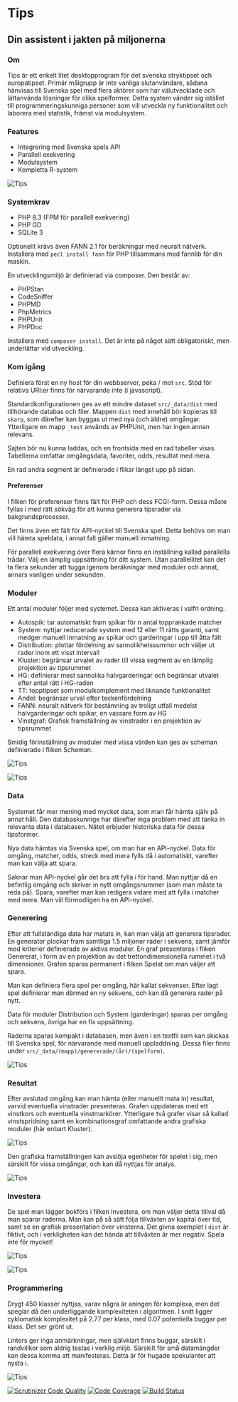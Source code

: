 # Tips
## Din assistent i jakten på miljonerna

### Om

Tips är ett enkelt litet desktopprogram för det svenska stryktipset och europatipset. Primär målgrupp är inte vanliga slutanvändare, sådana hänvisas till Svenska spel med flera aktörer som har välutvecklade och lättanvända lösningar för olika spelformer. Detta system vänder sig istället till programmeringskunniga personer som vill utveckla ny funktionalitet och laborera med statistik, främst via modulsystem.

### Features

- Integrering med Svenska spels API
- Parallell exekvering
- Modulsystem
- Kompletta R-system

![Tips](https://raw.githubusercontent.com/dougherty-dev/Tips/refs/heads/main/readme/tips.avif)

### Systemkrav

- PHP 8.3 (FPM för parallell exekvering)
- PHP GD
- SQLite 3

Optionellt krävs även FANN 2.1 för beräkningar med neuralt nätverk. Installera med `pecl install fann` för PHP tillsammans med fannlib för din maskin.

En utvecklingsmiljö är definierad via composer. Den består av:

- PHPStan
- CodeSniffer
- PHPMD
- PhpMetrics
- PHPUnit
- PHPDoc

Installera med `composer install`. Det är inte på något sätt obligatoriskt, men underlättar vid utveckling.

### Kom igång

Definiera först en ny host för din webbserver, peka / mot `src`. Stöd för relativa URI:er finns för närvarande inte (i javascript).

Standardkonfigurationen ges av ett mindre dataset `src/_data/dist` med tillhörande databas och filer. Mappen `dist` med innehåll bör kopieras till `skarp`, som därefter kan byggas ut med nya (och äldre) omgångar. Ytterligare en mapp `_test` används av PHPUnit, men har ingen annan relevans.

Sajten bör nu kunna laddas, och en frontsida med en rad tabeller visas. Tabellerna omfattar omgångsdata, favoriter, odds, resultat med mera.

En rad andra segment är definierade i flikar längst upp på sidan.

#### Preferenser

I filken för preferenser finns fält för PHP och dess FCGI-form. Dessa måste fyllas i med rätt sökväg för att kunna generera tipsrader via bakgrundsprocesser.

Det finns även ett fält för API-nyckel till Svenska spel. Detta behövs om man vill hämta speldata, i annat fall gäller manuell inmatning.

För parallell exekvering över flera kärnor finns en inställning kallad parallella trådar. Välj en lämplig uppsättning för ditt system. Utan parallellitet kan det ta flera sekunder att tugga igenom beräkningar med moduler och annat, annars vanligen under sekunden.

### Moduler

Ett antal moduler följer med systemet. Dessa kan aktiveras i valfri ordning.

- Autospik: tar automatiskt fram spikar för n antal topprankade matcher
- System: nyttjar reducerade system med 12 eller 11 rätts garanti, samt medger manuell inmatning av spikar och garderingar i upp till åtta fält
- Distribution: plottar fördelning av sannolikhetssummor och väljer ut rader inom ett visst intervall
- Kluster: begränsar urvalet av rader till vissa segment av en lämplig projektion av tipsrummet
- HG: definierar mest sannolika halvgarderingar och begränsar utvalet efter antal rätt i HG-raden
- TT: topptipset som modulkomplement med liknande funktionalitet
- Andel: begränsar urval efter teckenfördelning
- FANN: neuralt nätverk för bestämning av troligt utfall medelst halvgarderingar och spikar, en vassare form av HG
- Vinstgraf: Grafisk framställning av vinstrader i en projektion av tipsrummet

Smidig förinställning av moduler med vissa värden kan ges av scheman definierade i fliken Scheman.

![Tips](https://raw.githubusercontent.com/dougherty-dev/Tips/refs/heads/main/readme/distribution.avif)

![Tips](https://raw.githubusercontent.com/dougherty-dev/Tips/refs/heads/main/readme/topptipset.avif)

### Data

Systemet får mer mening med mycket data, som man får hämta själv på annat håll. Den databaskunnige har därefter inga problem med att tanka in relevanta data i databasen. Nätet erbjuder historiska data för dessa tipsformer.

Nya data hämtas via Svenska spel, om man har en API-nyckel. Data för omgång, matcher, odds, streck med mera fylls då i automatiskt, varefter man kan välja att spara.

Saknar man API-nyckel går det bra att fylla i för hand. Man nyttjar då en befintlig omgång och skriver in nytt omgångsnummer (som man måste ta reda på). Spara, varefter man kan redigera vidare med att fylla i matcher med mera. Man vill förmodligen ha en API-nyckel.

### Generering

Efter att fullständiga data har matats in, kan man välja att generera tipsrader. En generator plockar fram samtliga 1.5 miljoner rader i sekvens, samt jämför med kriterier definierade av aktiva moduler. En graf presenteras i fliken Genererat, i form av en projektion av det trettondimensionella rummet i två dimensioner. Grafen sparas permanent i filken Spelat om man väljer att spara.

Man kan definiera flera spel per omgång, här kallat sekvenser. Efter lagt spel definierar man därmed en ny sekvens, och kan då generera rader på nytt.

Data för moduler Distribution och System (garderingar) sparas per omgång och sekvens, övriga har en fix uppsättning.

Raderna sparas kompakt i databasen, men även i en textfil som kan skickas till Svenska spel, för närvarande med manuell uppladdning. Dessa filer finns under `src/_data/(mapp)/genererade/(år)/(spelform)`.

![Tips](https://raw.githubusercontent.com/dougherty-dev/Tips/refs/heads/main/readme/system.avif)

### Resultat

Efter avslutad omgång kan man hämta (eller manuellt mata in) resultat, varvid eventuella vinstrader presenteras. Grafen uppdateras med ett vinstkors och eventuella vinstmarkörer. Ytterligare två grafer visar så kallad vinstspridning samt en kombinationsgraf omfattande andra grafiska moduler (här enbart Kluster).

![Tips](https://raw.githubusercontent.com/dougherty-dev/Tips/refs/heads/main/readme/resultat.avif)

Den grafiska framställningen kan avslöja egenheter för spelet i sig, men särskilt för vissa omgångar, och kan då nyttjas för analys.

![Tips](https://raw.githubusercontent.com/dougherty-dev/Tips/refs/heads/main/readme/graf.avif)

### Investera

De spel man lägger bokförs i filken Investera, om man väljer detta tillval då man sparar raderna. Man kan på så sätt följa tillväxten av kapital över tid, samt se en grafisk presentation över vinsterna. Det givna exemplet i `dist` är fiktivt, och i verkligheten kan det hända att tillväxten är mer negativ. Spela inte för mycket!

![Tips](https://raw.githubusercontent.com/dougherty-dev/Tips/refs/heads/main/readme/invest1.avif)

![Tips](https://raw.githubusercontent.com/dougherty-dev/Tips/refs/heads/main/readme/invest2.avif)

### Programmering

Drygt 450 klasser nyttjas, varav några är aningen för komplexa, men det speglar då den underliggande komplexiteten i algoritmen. I snitt ligger cyklomatisk komplexitet på 2.77 per klass, med 0.07 potentiella buggar per klass. Det ser grönt ut.

Linters ger inga anmärkningar, men självklart finns buggar, särskilt i randvillkor som aldrig testas i verklig miljö. Särskilt för små datamängder kan dessa komma att manifesteras. Detta är för hugade spekulanter att nysta i.

![Tips](https://raw.githubusercontent.com/dougherty-dev/Tips/refs/heads/main/readme/phpmetrics.avif)

[![Scrutinizer Code Quality](https://scrutinizer-ci.com/g/dougherty-dev/Tips/badges/quality-score.png?b=main)](https://scrutinizer-ci.com/g/dougherty-dev/Tips/?branch=main)
[![Code Coverage](https://scrutinizer-ci.com/g/dougherty-dev/Tips/badges/coverage.png?b=main)](https://scrutinizer-ci.com/g/dougherty-dev/Tips/?branch=main)
[![Build Status](https://scrutinizer-ci.com/g/dougherty-dev/Tips/badges/build.png?b=main)](https://scrutinizer-ci.com/g/dougherty-dev/Tips/build-status/main)
